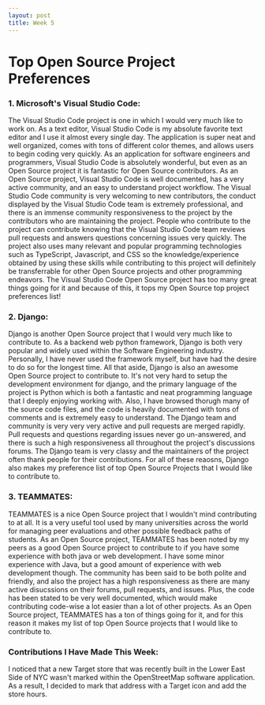```yaml
---
layout: post
title: Week 5
---
```


# Top Open Source Project Preferences

### 1. Microsoft's Visual Studio Code:
The Visual Studio Code project is one in which I would very much like to work on. As a text editor, Visual Studio Code is my absolute favorite text editor and I use it almost every single day. The application is super neat and well organized, comes with tons of different color themes, and allows users to begin coding very quickly. As an application for software engineers and programmers, Visual Studio Code is absolutely wonderful, but even as an Open Source project it is fantastic for Open Source contributors. As an Open Source project, Visual Studio Code is well documented, has a very active community, and an easy to understand project workflow. The Visual Studio Code community is very welcoming to new contributors, the conduct displayed by the Visual Studio Code team is extremely professional, and there is an immense community responsiveness to the project by the contributors who are maintaining the project. People who contribute to the project can contribute knowing that the Visual Studio Code team reviews pull requests and answers questions concerning issues very quickly. The project also uses many relevant and popular programming technologies such as TypeScript, Javascript, and CSS so the knowledge/experience obtained by using these skills while contributing to this project will definitely be transferrable for other Open Source projects and other programming endeavors. The Visual Studio Code Open Source project has too many great things going for it and because of this, it tops my Open Source top project preferences list!


### 2. Django:
Django is another Open Source project that I would very much like to contribute to. As a backend web python framework, Django is both very popular and widely used within the Software Engineering industry. Personally, I have never used the framework myself, but have had the desire to do so for the longest time. All that aside, Django is also an awesome Open Source project to contribute to. It's not very hard to setup the development environment for django, and the primary language of the project is Python which is both a fantastic and neat programming language that I deeply enjoying working with. Also, I have browsed thorugh many of the source code files, and the code is heavily documented with tons of comments and is extremely easy to understand. The Django team and community is very very very active and pull requests are merged rapidly. Pull requests and questions regarding issues never go un-answered, and there is such a high responsiveness all throughout the project's discussions forums. The Django team is very classy and the maintainers of the project often thank people for their contributions. For all of these reaosns, Django also makes my preference list of top Open Source Projects that I would like to contribute to.

### 3. TEAMMATES:
TEAMMATES is a nice Open Source project that I wouldn't mind contributing to at all. It is a very useful tool used by many universities across the world for managing peer evaluations and other possible feedback paths of students. As an Open Source project, TEAMMATES has been noted by my peers as a good Open Source project to contribute to if you have some experience with both java or web development. I have some minor experience with Java, but a good amount of experience with web development though. The community has been said to be both polite and friendly, and also the project has a high responsiveness as there are many active disucssions on their forums, pull requests, and issues. Plus, the code has been stated to be very well documented, which would make contributing code-wise a lot easier than a lot of other projects. As an Open Source project, TEAMMATES has a ton of things going for it, and for this reason it makes my list of top Open Source projects that I would like to contribute to.

### Contributions I Have Made This Week:
I noticed that a new Target store that was recently built in the Lower East Side of NYC wasn't marked within the OpenStreetMap software application. As a result, I decided to mark that address with a Target icon and add the store hours.
